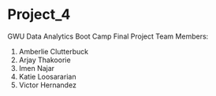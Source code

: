 # Project_4
GWU Data Analytics Boot Camp Final Project
Team Members:
1. Amberlie Clutterbuck
2. Arjay Thakoorie
3. Imen Najar
4. Katie Loosararian
5. Victor Hernandez

